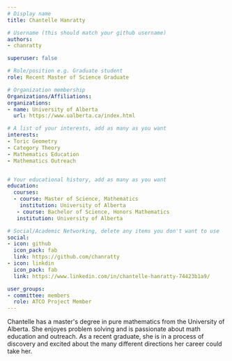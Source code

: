```yaml
---
# Display name
title: Chantelle Hanratty

# Username (this should match your github username)
authors:
- chanratty

superuser: false

# Role/position e.g. Graduate student
role: Recent Master of Science Graduate

# Organization membership
Organizations/Affiliations:
organizations:
- name: University of Alberta
  url: https://www.ualberta.ca/index.html

# A list of your interests, add as many as you want
interests:
- Toric Geometry
- Category Theory
- Mathematics Education
- Mathematics Outreach


# Your educational history, add as many as you want
education:
  courses:
  - course: Master of Science, Mathematics
    institution: University of Alberta
   - course: Bachelor of Science, Honors Mathematics
   institution: University of Alberta

# Social/Academic Networking, delete any items you don't want to use
social:
- icon: github
  icon_pack: fab
  link: https://github.com/chanratty
- icon: linkdin
  icon_pack: fab
  link: https://www.linkedin.com/in/chantelle-hanratty-74423b1a9/

user_groups:
- committee: members
  role: ATCO Project Member
---
```

Chantelle has a master's degree in pure mathematics from the University of Alberta. She enjoyes problem solving and is passionate about math education and outreach. As a recent graduate, she is in a process of discovery and excited about the many different directions her career could take her.
